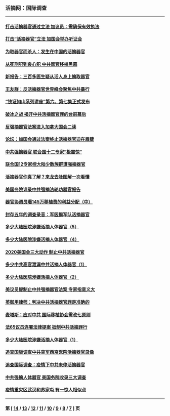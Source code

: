 ### 活摘网：国际调查
---
#### [打击活摘器官通过立法 加议员：需确保有效执法](../../pages/nf5947/n13886356.md?03210430) 
#### [打击“活摘器官”立法 加国会举办听证会](../../pages/nf5947/n13869362.md?03210430) 
#### [为取器官而杀人：发生在中国的活摘器官](../../pages/nf5947/n13794731.md?03210430) 
#### [从死刑犯到良心犯 中共器官移植黑幕](../../pages/nf5947/n13764669.md?03210430) 
#### [新报告：三百多医生疑从活人身上摘取器官](../../pages/nf5947/n13703044.md?03210430) 
#### [王友群：反活摘器官世界峰会聚焦中共暴行](../../pages/nf5947/n13250738.md?03210430) 
#### [“铁证如山系列讲座”第六、第七集正式发布](../../pages/nf5947/n13106287.md?03210430) 
#### [破冰之战 揭开中共活摘器官罪的台前幕后](../../pages/nf5947/n13082457.md?03210430) 
#### [反强摘器官法案进入加拿大国会二读](../../pages/nf5947/n13033450.md?03210430) 
#### [论坛：加国会通过法案终止活摘器官迫在眉睫](../../pages/nf5947/n13029839.md?03210430) 
#### [中共强摘器官 联合国十二专家“极震惊”](../../pages/nf5947/n13024313.md?03210430) 
#### [联合国12专家控大陆少数族群遭强摘器官](../../pages/nf5947/n13023877.md?03210430) 
#### [活摘器官你真了解？来龙去脉图解一次看懂](../../pages/nf5947/n13013820.md?03210430) 
#### [美国务院详录中共强摘法轮功器官报告](../../pages/nf5947/n12944519.md?03210430) 
#### [器官协调员曝145万移植费的利益分配（中）](../../pages/nf5947/n12894547.md?03210430) 
#### [封存五年的调查录音：军医揭军队活摘器官](../../pages/nf5947/n12798692.md?03210430) 
#### [多少大陆医院涉嫌活摘人体器官（5）](../../pages/nf5947/n12768383.md?03210430) 
#### [多少大陆医院涉嫌活摘人体器官（4）](../../pages/nf5947/n12664434.md?03210430) 
#### [2020美国会三大动作 制止中共活摘器官](../../pages/nf5947/n12682004.md?03210430) 
#### [多少中共高官泄漏中共活摘人体器官（1）](../../pages/nf5947/n12671234.md?03210430) 
#### [多少大陆医院涉嫌活摘人体器官（2）](../../pages/nf5947/n12655589.md?03210430) 
#### [美议员提制止中共强摘器官法案 专家指意义大](../../pages/nf5947/n12630561.md?03210430) 
#### [英御用律师：判决中共活摘器官罪是准确的](../../pages/nf5947/n12580740.md?03210430) 
#### [麦塔斯：应对中共 国际移植协会需改七原则](../../pages/nf5947/n12514711.md?03210430) 
#### [法65议员连署法律提案 抵制中共活摘罪行](../../pages/nf5947/n12437047.md?03210430) 
#### [多少大陆医院涉嫌活摘人体器官（1）](../../pages/nf5947/n12414284.md?03210430) 
#### [追查国际调查中共空军西京医院活摘器官录像](../../pages/nf5947/n12348837.md?03210430) 
#### [追查国际调查：疫情下中共未停活摘器官](../../pages/nf5947/n12273415.md?03210430) 
#### [中共强摘人体器官 美国务院收录三大调查](../../pages/nf5947/n12181488.md?03210430) 
#### [疫情重灾区武汉和苏家屯 有一惊人相似点](../../pages/nf5947/n12150824.md?03210430) 

---
#### 第 [ [14](./14.md?03210430) / [13](./13.md?03210430) / [12](./12.md?03210430) / [11](./11.md?03210430) / [10](./10.md?03210430) / [9](./9.md?03210430) / [8](./8.md?03210430) / [7](./7.md?03210430) ] 页
